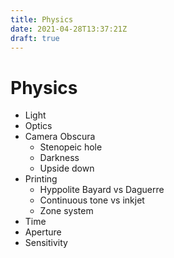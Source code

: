```yaml
---
title: Physics
date: 2021-04-28T13:37:21Z
draft: true
---
```


# Physics


* Light
* Optics
* Camera Obscura
  * Stenopeic hole
  * Darkness
  * Upside down
* Printing
  * Hyppolite Bayard vs Daguerre
  * Continuous tone vs inkjet
  * Zone system
* Time
* Aperture
* Sensitivity
